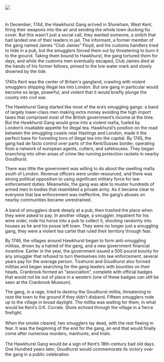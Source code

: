 <a href="https://beta.kent-maps.online"><img src="https://beta.kent-maps.online/juncture/ve-button.png"></a>
<param ve-config title="Kent’s 18th-century Gang War" author="Joseph Dragovich" layout="vtl" banner="https://raw.githubusercontent.com/kent-map/images/main/banners/18c.jpg">

<param ve-entity eid="Q2257157" aliases="Shoreham">
<param ve-entity eid="Q2019734" aliases="Goudhurst">
<param ve-entity eid="Q2744669" aliases="Hawkhurst">
<param ve-entity eid="Q2160826" aliases="Cranbrook">

#

In December, 1744, the Hawkhurst Gang arrived in Shoreham, West Kent, firing their weapons into the air and sending the whole town ducking for cover. But this wasn’t just a social call, they wanted someone, a snitch that had landed one of their leaders in jail. The informant, a former member of the gang named James “Club James” Floyd, and his customs handlers tried to hide in a pub, but the smugglers forced them out by threatening to burn it to the ground. Taking them bound to Hawkhurst, the gang tortured them for days, and while the customs men eventually escaped, Club James died at the hands of his former fellows, pinned to the low water mark and slowly drowned by the tide. 
<br><br>
1740s Kent was the center of Britain's gangland, crawling with violent smugglers shipping illegal tea into London. But one gang in particular would become so large, powerful, and violent that it would briefly plunge the county into civil war. 
<param ve-image url="https://upload.wikimedia.org/wikipedia/commons/9/93/Smugglers_by_John_Atkinson.jpg" label="Smugglers" attribution="John Atkinson" license="Public domain, via Wikimedia Commons">

The Hawkhurst Gang started like most of the era’s smuggling gangs: a band of largely lower-class men making extra money avoiding the high import taxes that comprised most of the British government’s income at the time. But the Hawkhurst Gang would grow into a violent mafia, fueled by London’s insatiable appetite for illegal tea. Hawkhurst’s position on the road between the smuggling coasts near Hastings and London, made it the perfect base for funneling tons of illegal tea into the capital. By 1745, the gang had de facto control over parts of the Kent/Sussex border, operating from a network of european agents, cutters, and safehouses. They began branching into other areas of crime like running protection rackets in nearby Goudhurst. 
<param ve-image url="https://upload.wikimedia.org/wikipedia/commons/c/c3/Hawkhurst_sign%2C_High_Street_-_geograph.org.uk_-_331683.jpg" label="Hawkhurst sign, High Street" attribution="Oast House Archive" license="CC BY-SA 2.0">

There was little the government was willing to do about the swelling mafia south of London. Revenue officers were under-resourced, and there was strong political opposition to using significant military force for law enforcement duties. Meanwhile, the gang was able to muster hundreds of armed men in bodies that resembled a private army. As it became clear to everyone that law enforcement was ineffective, the gang’s abuses on nearby communities became unrestrained. 
<br><br>
A band of smugglers drank deeply at a pub, then trashed the place when they were asked to pay. In another village, a smuggler, impatient for his wine order, rode his horse into a pub to collect it, shooting randomly into houses as he and his posse left town. They were no longer just a smuggling gang, they were a violent tea cartel that ruled their territory through fear. 
<param ve-image url="https://upload.wikimedia.org/wikipedia/commons/7/7a/Smugglers_RMG_BHC1077.tiff" label="Smugglers" attribution="Royal Museums Greenwich, Public domain, via Wikimedia Commons">

By 1746, the villages around Hawkhurst began to form anti-smuggling militias, driven by a hatred of the gang, and a new government financial incentive. Earlier in the year, the government issued a 500 pound bounty for any smuggler that refused to turn themselves into law enforcement, several years pay for the average person. Ticehurst and Goudhurst also formed militias and began searching for the gang leaders with bounties on their heads. Cranbrook formed an “association”, complete with official badges that would not be out of place in a western (one of these badges can still be seen at the Cranbrook Museum). 

The gang, in a rage, tried to destroy the Goudhurst militia, threatening to raze the town to the ground if they didn’t disband. Fifteen smugglers rode up to the village in broad daylight. The militia was waiting for them, in what would be Kent’s O.K. Corrale. Shots echoed through the village in a fierce firefight. 
<br><br>
When the smoke cleared, two smugglers lay dead, with the rest fleeing in fear. It was the beginning of the end for the gang, an end that would finally come after numerous murders, manhunts, and trials. 
<br><br>
The Hawkhurst Gang would be a sign of Kent’s 18th-century bad old days. One Hundred years later, Goudhurst would commemorate its victory over the gang in a public celebration. 
<param ve-image url="https://upload.wikimedia.org/wikipedia/commons/7/73/Goudhurst_-_geograph.org.uk_-_2738958.jpg" label="Goudhurst" attribution="Helmut Zozmann via Wikimedia Commons" license="CC BY-SA 2.0">
